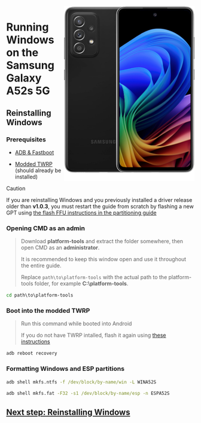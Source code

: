<img align="right" src="https://github.com/n00b69/woa-a52s/blob/main/a52s.png" width="350" alt="Windows 11 running on a52sxq">

# Running Windows on the Samsung Galaxy A52s 5G

## Reinstalling Windows

### Prerequisites
- [ADB & Fastboot](https://developer.android.com/studio/releases/platform-tools)

- [Modded TWRP](https://github.com/n00b69/woa-a52s/releases/tag/Recovery) (should already be installed)

> [!Caution]
> If you are reinstalling Windows and you previously installed a driver release older than **v1.0.3**, you must restart the guide from scratch by flashing a new GPT using [the flash FFU instructions in the partitioning guide](1-partition.md#booting-into-ufp-mode)

### Opening CMD as an admin
> Download **platform-tools** and extract the folder somewhere, then open CMD as an **administrator**.
>
> It is recommended to keep this window open and use it throughout the entire guide.
> 
> Replace `path\to\platform-tools` with the actual path to the platform-tools folder, for example **C:\platform-tools**.
```cmd
cd path\to\platform-tools
```

### Boot into the modded TWRP
> Run this command while booted into Android
>
> If you do not have TWRP intalled, flash it again using [these instructions](1-partition.md#flash-twrp-recovery)
```cmd
adb reboot recovery
```

### Formatting Windows and ESP partitions
```cmd
adb shell mkfs.ntfs -f /dev/block/by-name/win -L WINA52S
```

```cmd
adb shell mkfs.fat -F32 -s1 /dev/block/by-name/esp -n ESPA52S
```

## [Next step: Reinstalling Windows](3-install.md)




